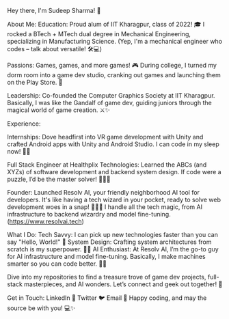 Hey there, I'm Sudeep Sharma! 👾

About Me:
Education: Proud alum of IIT Kharagpur, class of 2022! 🎓 I rocked a BTech + MTech dual degree in Mechanical Engineering, specializing in Manufacturing Science. (Yep, I'm a mechanical engineer who codes – talk about versatile! 🛠️💻)

Passions: Games, games, and more games! 🎮 During college, I turned my dorm room into a game dev studio, cranking out games and launching them on the Play Store. 🚀

Leadership: Co-founded the Computer Graphics Society at IIT Kharagpur. Basically, I was like the Gandalf of game dev, guiding juniors through the magical world of game creation. ⚔️✨

Experience:

Internships: Dove headfirst into VR game development with Unity and crafted Android apps with Unity and Android Studio. I can code in my sleep now! 🛌💡

Full Stack Engineer at Healthplix Technologies: Learned the ABCs (and XYZs) of software development and backend system design. If code were a puzzle, I’d be the master solver! 🧩🧑‍💻

Founder: Launched Resolv AI, your friendly neighborhood AI tool for developers. It's like having a tech wizard in your pocket, ready to solve web development woes in a snap! 🧙‍♂️✨ I handle all the tech magic, from AI infrastructure to backend wizardry and model fine-tuning. (https://www.resolvai.tech)

What I Do:
Tech Savvy: I can pick up new technologies faster than you can say "Hello, World!" 💨
System Design: Crafting system architectures from scratch is my superpower. 💪🔧
AI Enthusiast: At Resolv AI, I’m the go-to guy for AI infrastructure and model fine-tuning. Basically, I make machines smarter so you can code better. 🤖💡


Dive into my repositories to find a treasure trove of game dev projects, full-stack masterpieces, and AI wonders. Let’s connect and geek out together! 🚀

Get in Touch:
LinkedIn 🔗
Twitter 🐦
Email 📧
Happy coding, and may the source be with you! 💻✨
